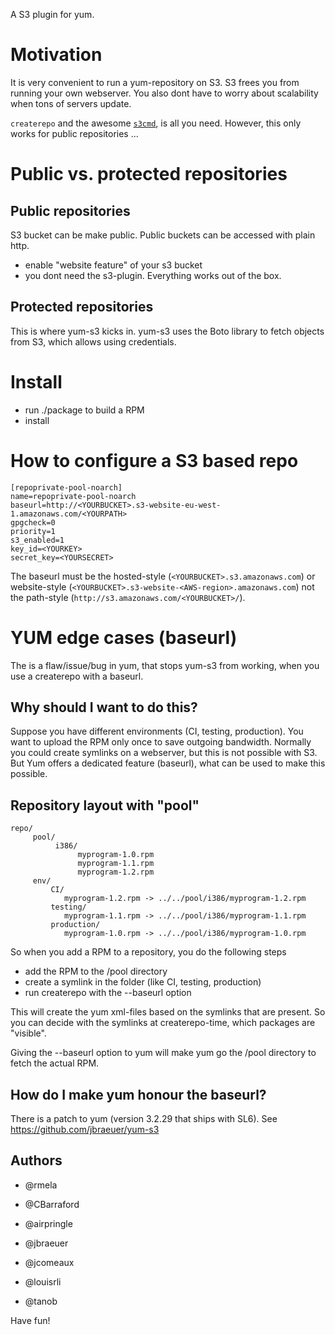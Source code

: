 A S3 plugin for yum.

# Motivation

It is very convenient to run a yum-repository on S3. S3 frees you from running your own webserver.
You also dont have to worry about scalability when tons of servers update.

`createrepo` and the awesome [`s3cmd`](https://github.com/s3tools/s3cmd), is
all you need. However, this only works for public repositories ...

# Public vs. protected repositories

## Public repositories

S3 bucket can be make public. Public buckets can be accessed with plain http.

- enable "website feature" of your s3 bucket
- you dont need the s3-plugin. Everything works out of the box.

## Protected repositories

This is where yum-s3 kicks in. yum-s3 uses the Boto library to fetch
objects from S3, which allows using credentials.

# Install

- run ./package to build a RPM
- install

# How to configure a S3 based repo

    [repoprivate-pool-noarch]
    name=repoprivate-pool-noarch
    baseurl=http://<YOURBUCKET>.s3-website-eu-west-1.amazonaws.com/<YOURPATH>
    gpgcheck=0
    priority=1
    s3_enabled=1
    key_id=<YOURKEY>
    secret_key=<YOURSECRET>
    
The baseurl must be the hosted-style (`<YOURBUCKET>.s3.amazonaws.com`) or website-style (`<YOURBUCKET>.s3-website-<AWS-region>.amazonaws.com`) not the path-style (`http://s3.amazonaws.com/<YOURBUCKET>/`).

# YUM edge cases (baseurl)

The is a flaw/issue/bug in yum, that stops yum-s3 from working, when
you use a createrepo with a baseurl.

## Why should I want to do this?

Suppose you have different environments (CI, testing, production). You
want to upload the RPM only once to save outgoing bandwidth. Normally
you could create symlinks on a webserver, but this is not possible
with S3. But Yum offers a dedicated feature (baseurl), what can be
used to make this possible.

## Repository layout with "pool"

    repo/
         pool/
              i386/
                   myprogram-1.0.rpm
                   myprogram-1.1.rpm
                   myprogram-1.2.rpm
         env/
             CI/
                myprogram-1.2.rpm -> ../../pool/i386/myprogram-1.2.rpm
             testing/
                myprogram-1.1.rpm -> ../../pool/i386/myprogram-1.1.rpm
             production/
                myprogram-1.0.rpm -> ../../pool/i386/myprogram-1.0.rpm

So when you add a RPM to a repository, you do the following steps

- add the RPM to the /pool directory
- create a symlink in the folder (like CI, testing, production)
- run createrepo with the --baseurl option

This will create the yum xml-files based on the symlinks that are
present. So you can decide with the symlinks at createrepo-time, which
packages are "visible".

Giving the --baseurl option to yum will make yum go the /pool
directory to fetch the actual RPM.

## How do I make yum honour the baseurl?

There is a patch to yum (version 3.2.29 that ships with SL6). See
https://github.com/jbraeuer/yum-s3

## Authors

- @rmela

- @CBarraford
- @airpringle
- @jbraeuer
- @jcomeaux
- @louisrli
- @tanob

Have fun!
